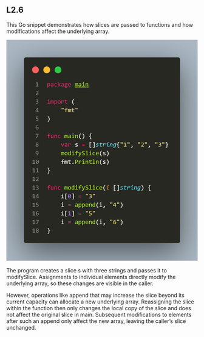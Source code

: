 ## L2.6

This Go snippet demonstrates how slices are passed to functions and how modifications affect the underlying array.

![code](code.png)

The program creates a slice s with three strings and passes it to modifySlice. Assignments to individual elements directly modify the underlying array, so these changes are visible in the caller.

However, operations like append that may increase the slice beyond its current capacity can allocate a new underlying array. Reassigning the slice within the function then only changes the local copy of the slice and does not affect the original slice in main. Subsequent modifications to elements after such an append only affect the new array, leaving the caller’s slice unchanged.
